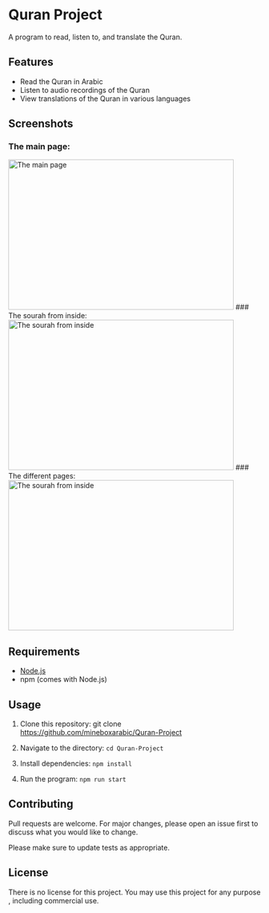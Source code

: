 # Quran Project

A program to read, listen to, and translate the Quran.

## Features
- Read the Quran in Arabic
- Listen to audio recordings of the Quran
- View translations of the Quran in various languages

## Screenshots
### The main page:
<img src="../master/screenshots/1.PNG" alt="The main page" height="300" width="450">
### The sourah from inside:
<img src="../master/screenshots/1.gif" alt="The sourah from inside" height="300" width="450">
### The different pages:
<img src="../master/screenshots/2.gif" alt="The sourah from inside" height="300" width="450">



## Requirements
- [Node.js](https://nodejs.org/)
- npm (comes with Node.js)

## Usage

1. Clone this repository:
git clone https://github.com/mineboxarabic/Quran-Project

2. Navigate to the directory:
``` cd Quran-Project ```

3. Install dependencies:
```npm install```

4. Run the program:
```npm run start```

## Contributing

Pull requests are welcome. For major changes, please open an issue first to discuss what you would like to change.

Please make sure to update tests as appropriate.

## License
There is no license for this project. You may use this project for any purpose , including commercial use.

